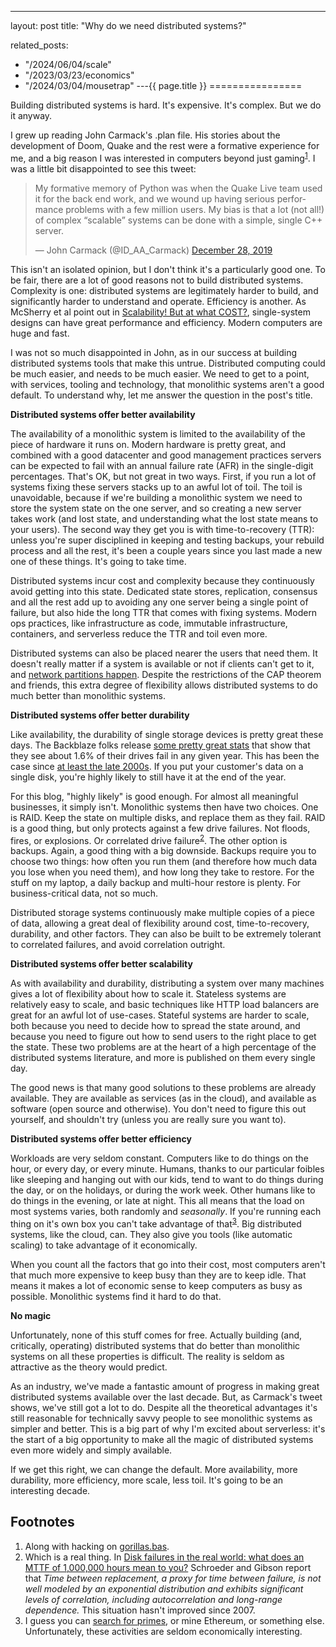 ---
layout: post
title: "Why do we need distributed systems?"


related_posts:
  - "/2024/06/04/scale"
  - "/2023/03/23/economics"
  - "/2024/03/04/mousetrap"
---{{ page.title }}
================

<p class="meta">Building distributed systems is hard. It's expensive. It's complex. But we do it anyway.</p>

I grew up reading John Carmack's .plan file. His stories about the development of Doom, Quake and the rest were a formative experience for me, and a big reason I was interested in computers beyond just gaming<sup>[1](#foot1)</sup>. I was a little bit disappointed to see this tweet:

<blockquote class="twitter-tweet" data-dnt="true"><p lang="en" dir="ltr">My formative memory of Python was when the Quake Live team used it for the back end work, and we wound up having serious performance problems with a few million users. My bias is that a lot (not all!) of complex “scalable” systems can be done with a simple, single C++ server.</p>&mdash; John Carmack (@ID_AA_Carmack) <a href="https://twitter.com/ID_AA_Carmack/status/1210997702152069120?ref_src=twsrc%5Etfw">December 28, 2019</a></blockquote> <script async src="https://platform.twitter.com/widgets.js" charset="utf-8"></script> 

This isn't an isolated opinion, but I don't think it's a particularly good one. To be fair, there are a lot of good reasons not to build distributed systems. Complexity is one: distributed systems are legitimately harder to build, and significantly harder to understand and operate. Efficiency is another. As McSherry et al point out in [Scalability! But at what COST?](https://www.usenix.org/system/files/conference/hotos15/hotos15-paper-mcsherry.pdf), single-system designs can have great performance and efficiency. Modern computers are huge and fast.

I was not so much disappointed in John, as in our success at building distributed systems tools that make this untrue. Distributed computing could be much easier, and needs to be much easier. We need to get to a point, with services, tooling and technology, that monolithic systems aren't a good default. To understand why, let me answer the question in the post's title.

**Distributed systems offer better availability**

The availability of a monolithic system is limited to the availability of the piece of hardware it runs on. Modern hardware is pretty great, and combined with a good datacenter and good management practices servers can be expected to fail with an annual failure rate (AFR) in the single-digit percentages. That's OK, but not great in two ways. First, if you run a lot of systems fixing these servers stacks up to an awful lot of toil. The toil is unavoidable, because if we're building a monolithic system we need to store the system state on the one server, and so creating a new server takes work (and lost state, and understanding what the lost state means to your users). The second way they get you is with time-to-recovery (TTR): unless you're super disciplined in keeping and testing backups, your rebuild process and all the rest, it's been a couple years since you last made a new one of these things. It's going to take time.

Distributed systems incur cost and complexity because they continuously avoid getting into this state. Dedicated state stores, replication, consensus and all the rest add up to avoiding any one server being a single point of failure, but also hide the long TTR that comes with fixing systems. Modern ops practices, like infrastructure as code, immutable infrastructure, containers, and serverless reduce the TTR and toil even more.

Distributed systems can also be placed nearer the users that need them. It doesn't really matter if a system is available or not if clients can't get to it, and [network partitions happen](https://dl.acm.org/doi/10.1145/2643130). Despite the restrictions of the CAP theorem and friends, this extra degree of flexibility allows distributed systems to do much better than monolithic systems.

**Distributed systems offer better durability**

Like availability, the durability of single storage devices is pretty great these days. The Backblaze folks release [some pretty great stats](https://www.backblaze.com/blog/backblaze-hard-drive-stats-q1-2019/) that show that they see about 1.6% of their drives fail in any given year. This has been the case since [at least the late 2000s](https://dl.acm.org/doi/10.5555/1267903.1267905). If you put your customer's data on a single disk, you're highly likely to still have it at the end of the year.

For this blog, "highly likely" is good enough. For almost all meaningful businesses, it simply isn't. Monolithic systems then have two choices. One is RAID. Keep the state on multiple disks, and replace them as they fail. RAID is a good thing, but only protects against a few drive failures. Not floods, fires, or explosions. Or correlated drive failure<sup>[2](#foot2)</sup>. The other option is backups. Again, a good thing with a big downside. Backups require you to choose two things: how often you run them (and therefore how much data you lose when you need them), and how long they take to restore. For the stuff on my laptop, a daily backup and multi-hour restore is plenty. For business-critical data, not so much.

Distributed storage systems continuously make multiple copies of a piece of data, allowing a great deal of flexibility around cost, time-to-recovery, durability, and other factors. They can also be built to be extremely tolerant to correlated failures, and avoid correlation outright.

**Distributed systems offer better scalability**

As with availability and durability, distributing a system over many machines gives a lot of flexibility about how to scale it. Stateless systems are relatively easy to scale, and basic techniques like HTTP load balancers are great for an awful lot of use-cases. Stateful systems are harder to scale, both because you need to decide how to spread the state around, and because you need to figure out how to send users to the right place to get the state. These two problems are at the heart of a high percentage of the distributed systems literature, and more is published on them every single day.

The good news is that many good solutions to these problems are already available. They are available as services (as in the cloud), and available as software (open source and otherwise). You don't need to figure this out yourself, and shouldn't try (unless you are really sure you want to).

**Distributed systems offer better efficiency**

Workloads are very seldom constant. Computers like to do things on the hour, or every day, or every minute. Humans, thanks to our particular foibles like sleeping and hanging out with our kids, tend to want to do things during the day, or on the holidays, or during the work week. Other humans like to do things in the evening, or late at night. This all means that the load on most systems varies, both randomly and *seasonally*. If you're running each thing on it's own box you can't take advantage of that<sup>[3](#foot3)</sup>. Big distributed systems, like the cloud, can. They also give you tools (like automatic scaling) to take advantage of it economically.

When you count all the factors that go into their cost, most computers aren't that much more expensive to keep busy than they are to keep idle. That means it makes a lot of economic sense to keep computers as busy as possible. Monolithic systems find it hard to do that.

**No magic**

Unfortunately, none of this stuff comes for free. Actually building (and, critically, operating) distributed systems that do better than monolithic systems on all these properties is difficult. The reality is seldom as attractive as the theory would predict.

As an industry, we've made a fantastic amount of progress in making great distributed systems available over the last decade. But, as Carmack's tweet shows, we've still got a lot to do. Despite all the theoretical advantages it's still reasonable for technically savvy people to see monolithic systems as simpler and better. This is a big part of why I'm excited about serverless: it's the start of a big opportunity to make all the magic of distributed systems even more widely and simply available.

If we get this right, we can change the default. More availability, more durability, more efficiency, more scale, less toil. It's going to be an interesting decade.

## Footnotes

 1. <a name="foot1"></a> Along with hacking on [gorillas.bas](https://github.com/GorillaStack/gorillas/blob/master/gorillas.bas).
 1. <a name="foot2"></a> Which is a real thing. In [Disk failures in the real world: what does an MTTF of 1,000,000 hours mean to you?](https://www.usenix.org/legacy/events/fast07/tech/schroeder/schroeder.pdf) Schroeder and Gibson report that *Time between replacement, a proxy for time between failure, is not well modeled by an exponential distribution and exhibits significant levels of correlation, including autocorrelation and long-range dependence.* This situation hasn't improved since 2007.
 1. <a name="foot3"></a> I guess you can [search for primes](https://www.mersenne.org/), or mine Ethereum, or something else. Unfortunately, these activities are seldom economically interesting.